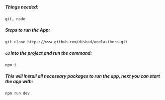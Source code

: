 ##### Things needed:

`git, node`

##### Steps to run the App:

`git clone https://www.github.com/dishad/onelasthero.git`

##### `cd` into the project and run the command:

`npm i`

##### This will install all necessary packages to run the app, next you can start the app with:

`npm run dev`